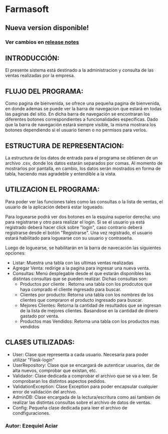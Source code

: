Farmasoft
==========

## Nueva version disponible!
### Ver cambios en [release notes](https://github.com/brian-exe/Farmasoft/blob/master/release_notes.md)

INTRODUCCIÓN:
-------------

El presente sistema está destinado a la administracion y consulta de las ventas realizadas por la empresa.

FLUJO DEL PROGRAMA:
-------------------

Como pagina de bienvenida, se ofrece una pequeña pagina de bienvenida, en donde ademas se puede ver la barra de navegacion que estará en todas las paginas del sitio.
En dicha barra de navegación se encontraran los diferentes botones correspondientes a funcionalidades específicas.
Dado que la barra de navegación estará siempre visible, la misma mostrara los botones dependiendo si el usuario tienen o no permisos para verlos.


ESTRUCTURA DE REPRESENTACION:
-----------

La estructura de los datos de entrada para el programa se obtienen de un archivo .csv, donde los datos estarán separados por comas.
Al momento de mostrarlos por pantalla, en cambio, los datos serán mostrados en forma de tabla, haciendo mas agradeble y entendible a la vista.

UTILIZACION EL PROGRAMA:
------------------------

Para poder ver las funciones tales como las consultas o la lista de ventas, el usuario de la aplicación deberá estar logueado.

Para loguearse podrá ver dos botones en la esquina superior derecha: uno para registrarse y otro para realizar el login. Si se el usuario ya está registrado deberá hacer click sobre "login", caso contrario deberá registrarse desde el botón "Registrarse".
Una vez registrado, el usuario estará habilitado para loguearse con su usuario y contraseña.

Luego de loguearse, se habilitarán en la barra de navecación las siguientes opciones:

+ Listar: Muestra una tabla con las ultimas ventas realizadas
+ Agregar Venta: redirige a la pagina para ingresar una nueva venta.
+ Consultas: Menú desplegable desde el que estarán disponibles las distintas consultas que se pueden realizar. Dichas consultas son:
    - Productos por cliente : Retorna una tabla con los prodcutos que haya comprado el cliente ingresado para buscar.
    - Clientes por producto: Retorna una tabla con los nombres de los clientes que compraron el producto ingresado para buscar.
    - Mejores Clientes: Retorna la cantidad de resultados que se ingresan de la lista de mejores clientes. Basandose en la cantidad de dinero gastado por venta.
    - Productos mas Vendidos: Retorna una tabla con los productos mas vendidos

CLASES UTILIZADAS:
------------------
+ User: Clase que representa a cada usuario. Necesaria para poder utilizar "Flask-login"
+ UserRepository: Clase que se encargará de autenticar usuarios, dar de alta nuevos, comprobar que existan, etc. 
+ Validador: Clase dedicada a comprobar el archivo que se va a leer. Se comprobaran los distintos aspectos pedidos.
+ ValidationException: Clase Exception para poder encapsular cualquier error de validación del archivo.
+ AdminDB: Clase encargada de la lectura/escritura como asi tambien de realizar las distintas consultas sobre el archivo de datos de ventas.
+ Config: Pequeña clase dedicada para leer el archivo de condfiguraciones.

### Autor: Ezequiel Aciar
